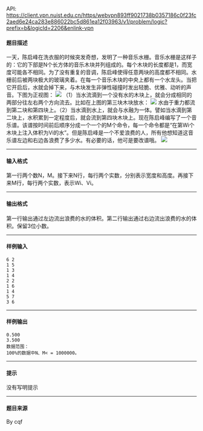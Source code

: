 API: https://client.vpn.nuist.edu.cn/https/webvpn893ff9021738b0357186c0f23fc2aed6e24ca283e886022bc5d861ea12f03963/v1/problem/logic?prefix=b&logicId=2206&enlink-vpn

#### 题目描述

一天，陈启峰在洗衣服的时候突发奇想，发明了一种音乐水栅。音乐水栅是这样子的：它的下部是N个长方体的音乐木块并列组成的。每个木块的长度都是1，而宽度可能各不相同。为了没有重复的音调，陈启峰使得任意两块的高度都不相同。水栅前后被两块极大的玻璃夹着。在每一个音乐木块的中央上都有一个水龙头。当把它开启后，水就会掉下来，与木块发生非弹性碰撞时发出轻脆、优雅、动听的声音。下图为正视图： ![](../file/2206_0.jpg) （1）当水流滴到一个没有水的木块上，就会分成相同的两部分往左右两个方向流去。比如在上图的第三块木块放水： ![](../file/2206_1.jpg) 水由于重力都流到第二块和第四块上。（2）当水滴到水上，就会与水融为一体。譬如当水滴到第二块上，水积累到一定程度后，就会流到第四块木块上。现在陈启峰编写了一个音乐谱。该谱按时间前后顺序分成一个一个的M个命令，每一个命令都是“在第Wi个木块上注入体积为Vi的水”。但是陈启峰是一个不爱浪费的人，所有他想知道这音乐谱左边和右边各浪费了多少水。有必要的话，他可是要改谱哦。 ![](../file/2206_2.jpg)

---

#### 输入格式

第一行两个数N，M。接下来N行，每行两个实数，分别表示宽度和高度。再接下来M行，每行两个实数，表示Wi、Vi。

---

#### 输出格式

第一行输出通过左边流出浪费的水的体积。第二行输出通过右边流出浪费的水的体积。保留3位小数。

---

#### 样例输入
```
6 2
1 5
1 3
1 4
2 2
1 6
1 4
5 7
3 6

```

---

#### 样例输出
```
0.500
3.500
数据范围：
100%的数据中N、M< = 1000000。

```

---

#### 提示

没有写明提示

---

#### 题目来源

By cqf